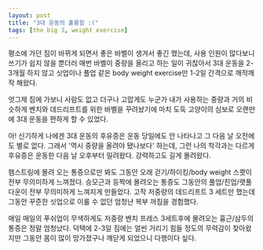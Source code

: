 ```yaml
---
layout: post
title: "3대 운동의 훌륭함 :("
tags: [the big 3, weight exercise]
---
```


평소에 가던 짐이 바뀌게 되면서 좋은 바벨이 생겨서 좋긴 했는데, 사용 인원이 많다보니 쓰기가 쉽지 않을 뿐더러 매번 바벨이 중량을 올리고 하는 일이 귀찮아서 3대 운동을 2-3개월 하지 않고 싯업이나 풀업 같은 body weight exercise만 1-2일 간격으로 깨작깨작 해왔다. 

엇그제 짐에 가보니 사람도 없고 더구나 고맙게도 누군가 내가 사용하는 중량과 거의 비슷하게 벤치와 데드리프트를 위한 바벨을 꾸려놨기에 마치 도둑 고양이의 심보로 오랜만에 3대 운동을 편하게 할 수 있었다. 

아! 신기하게 나에겐 3대 운동의 후유증은 운동 당일에도 안 나타나고 그 다음 날 오전에도 별로 없다. 그래서 '역시 중량을 올려야 됐나보다' 하는데, 그런 나의 착각과는 다르게 후유증은 운동한 다음 날 오후부터 밀려왔다. 강력하고도 길게 몰려왔다.

햄스트링에 몰려 오는 통증으로만 봐도 그동안 오래 걷기/하이킹/body weight 스쾃이 전부 무의미하게 느껴졌다. 승모근과 등짝에 몰려오는 통증도 그동안의 풀업/친업/랫풀다운이 전부 무의미하게 느껴지게 만들었다. 고작 저중량의 데드리프트 3 세트만 했는데 그동안 꾸준한 싯업으로 이룰 수 없던 엄청난 복부 꺼짐을 경험했다. 

매일 매일의 푸쉬업이 무색하게도 저중량 벤치 프레스 3세트후에 몰려오는 흉근/삼두의 통증은 정말 엄청났다. 덕택에 2-3일 짐에는 얼씬 거리기 힘들 정도의 무력감이 찾아왔지만 그동안 몸이 많이 망가졌구나 깨닫게 되었으니 다행이다 싶다. 

